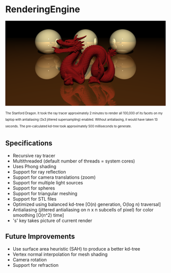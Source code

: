 # RenderingEngine

<a><img src="https://github.com/dmhacker/RenderingEngine/blob/master/renders/db9a349f-3e7f-4a18-b673-7d0bc3cf0f12.png" align="center"></a>

<sub><sup>The Stanford Dragon. It took the ray tracer approximately 2 minutes to render all 100,000 of its facets on my laptop with antialiasing (3x3 jittered supersampling) enabled. Without antialiasing, it would have taken 13 seconds. The pre-calculated kd-tree took approximately 500 milliseconds to generate.</sup></sub>

## Specifications

* Recursive ray tracer
* Multithreaded (default number of threads = system cores)
* Uses Phong shading
* Support for ray reflection
* Support for camera translations (zoom)
* Support for multiple light sources
* Support for spheres
* Support for triangular meshing
* Support for STL files
* Optimized using balanced kd-tree [O(n) generation, O(log n) traversal]
* Antialiasing (jittered antialiasing on n x n subcells of pixel) for color smoothing [O(n^2) time]
* 's' key takes picture of current render 

## Future Improvements

* Use surface area heuristic (SAH) to produce a better kd-tree
* Vertex normal interpolation for mesh shading
* Camera rotation
* Support for refraction


